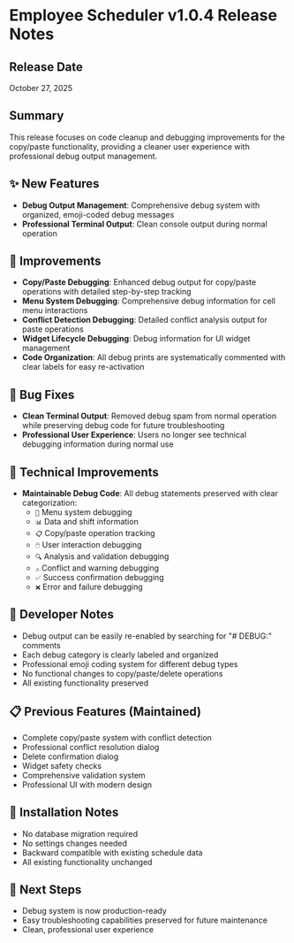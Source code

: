 # Employee Scheduler v1.0.4 Release Notes

## Release Date
October 27, 2025

## Summary
This release focuses on code cleanup and debugging improvements for the copy/paste functionality, providing a cleaner user experience with professional debug output management.

## ✨ New Features
- **Debug Output Management**: Comprehensive debug system with organized, emoji-coded debug messages
- **Professional Terminal Output**: Clean console output during normal operation

## 🔧 Improvements
- **Copy/Paste Debugging**: Enhanced debug output for copy/paste operations with detailed step-by-step tracking
- **Menu System Debugging**: Comprehensive debug information for cell menu interactions
- **Conflict Detection Debugging**: Detailed conflict analysis output for paste operations
- **Widget Lifecycle Debugging**: Debug information for UI widget management
- **Code Organization**: All debug prints are systematically commented with clear labels for easy re-activation

## 🐛 Bug Fixes
- **Clean Terminal Output**: Removed debug spam from normal operation while preserving debug code for future troubleshooting
- **Professional User Experience**: Users no longer see technical debugging information during normal use

## 🚀 Technical Improvements
- **Maintainable Debug Code**: All debug statements preserved with clear categorization:
  - `📱` Menu system debugging
  - `📊` Data and shift information
  - `📋` Copy/paste operation tracking
  - `🖱️` User interaction debugging
  - `🔍` Analysis and validation debugging
  - `⚠️` Conflict and warning debugging
  - `✅` Success confirmation debugging
  - `❌` Error and failure debugging

## 🔄 Developer Notes
- Debug output can be easily re-enabled by searching for "# DEBUG:" comments
- Each debug category is clearly labeled and organized
- Professional emoji coding system for different debug types
- No functional changes to copy/paste/delete operations
- All existing functionality preserved

## 📋 Previous Features (Maintained)
- Complete copy/paste system with conflict detection
- Professional conflict resolution dialog
- Delete confirmation dialog
- Widget safety checks
- Comprehensive validation system
- Professional UI with modern design

## 🔧 Installation Notes
- No database migration required
- No settings changes needed
- Backward compatible with existing schedule data
- All existing functionality unchanged

## 🎯 Next Steps
- Debug system is now production-ready
- Easy troubleshooting capabilities preserved for future maintenance
- Clean, professional user experience